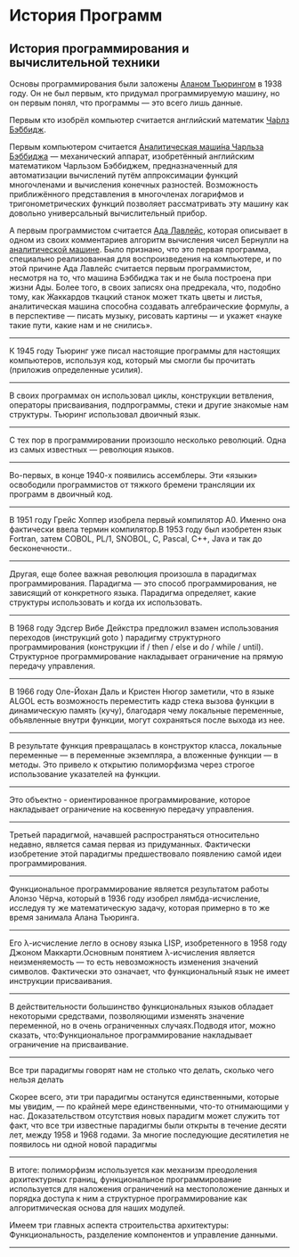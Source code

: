 <!--# History Of Programming-->
# История Программ
## История программирования и вычислительной техники

Основы программирования были заложены <a href="https://ru.wikipedia.org/wiki/Тьюринг,_Алан" target="blank">Аланом Тьюрингом</a> в 1938 году.
Он не был первым, кто придумал программируемую машину, но он первым понял, что программы — это всего лишь данные.

Первым кто изобрёл компьютер считается  английский математик 
<a href="https://ru.wikipedia.org/wiki/Бэббидж,_Чарлз">Ча́рлз Бэ́ббидж</a>.

Первым компьютером считается <a href="https://ru.wikipedia.org/wiki/Разностная_машина_Чарльза_Бэббиджа">Аналитическая маши́на Чарльза Бэббиджа</a> — механический аппарат, изобретённый английским математиком Чарльзом Бэббиджем, предназначенный для автоматизации вычислений путём аппроксимации функций многочленами и вычисления конечных разностей. Возможность приближённого представления в многочленах логарифмов и тригонометрических функций позволяет рассматривать эту машину как довольно универсальный вычислительный прибор.

А первым программистом считается <a href="https://ru.wikipedia.org/wiki/Лавлейс,_Ада">Ада Лавлейс</a>, которая описывает в одном из своих комментариев алгоритм вычисления чисел Бернулли на <a href="https://ru.wikipedia.org/wiki/Разностная_машина_Чарльза_Бэббиджа">аналитической машине</a>.
Было признано, что это первая программа, специально реализованная для воспроизведения на компьютере, и по этой причине Ада Лавлейс считается первым программистом, несмотря на то, что машина Бэббиджа так и не была построена при жизни Ады. Более того, в своих записях она предрекала, что, подобно тому, как Жаккардов ткацкий станок может ткать цветы и листья, аналитическая машина способна создавать алгебраические формулы, а в перспективе — писать музыку, рисовать картины — и укажет «науке такие пути, какие нам и не снились». 


-----------------------------------

К 1945 году Тьюринг уже писал настоящие программы для настоящих компьютеров, используя код, который мы смогли бы прочитать (приложив определенные усилия).

-----------------------------------

В своих программах он использовал циклы, конструкции ветвления, операторы присваивания, подпрограммы, стеки и другие знакомые нам структуры. Тьюринг использовал двоичный язык.

-----------------------------------

С тех пор в программировании произошло несколько революций. Одна из самых известных — революция языков.

------------------------------------

Во-первых, в конце 1940-х появились ассемблеры. Эти «языки» освободили программистов от тяжкого бремени трансляции их программ в двоичный код.

------------------------------------

В 1951 году Грейс Хоппер изобрела первый компилятор A0. Именно она фактически ввела термин компилятор.В 1953 году был изобретен язык Fortran, затем COBOL, PL/1, SNOBOL, C, Pascal, C++, Java и так до бесконечности..

------------------------------------

Другая, еще более важная революция произошла в парадигмах программирования. Парадигма — это способ программирования, не зависящий от конкретного языка. Парадигма определяет, какие структуры использовать и когда их использовать.

------------------------------------

В 1968 году Эдсгер Вибе Дейкстра предложил взамен использования переходов (инструкций goto ) парадигму структурного программирования (конструкции if / then / else и do / while / until). Структурное программирование накладывает ограничение на прямую передачу управления.

------------------------------------

В 1966 году Оле-Йохан Даль и Кристен Нюгор заметили, что в языке ALGOL есть возможность переместить кадр стека вызова функции в динамическую память (кучу), благодаря чему локальные переменные, объявленные внутри функции, могут сохраняться после выхода из нее.

------------------------------------

В результате функция превращалась в конструктор
класса, локальные переменные — в переменные экземпляра, а вложенные функции — в методы. Это привело к открытию полиморфизма через строгое использование указателей на функции.

------------------------------------

Это объектно - ориентированное программирование, которое накладывает ограничение на косвенную передачу управления.

------------------------------------

Третьей парадигмой, начавшей распространяться относительно недавно, является самая первая из придуманных. Фактически изобретение этой парадигмы предшествовало появлению самой идеи программирования.

-----------------------------------

Функциональное программирование является результатом работы Алонзо Чёрча, который в 1936 году изобрел лямбда-исчисление, исследуя ту же математическую задачу, которая примерно в то же время занимала Алана Тьюринга.

-----------------------------------

Его λ-исчисление легло в основу языка LISP, изобретенного в 1958 году Джоном Маккарти.Основным понятием λ-исчисления является неизменяемость — то есть невозможность изменения значений символов. Фактически это означает, что функциональный язык не имеет инструкции присваивания.

-----------------------------------

В действительности большинство функциональных языков обладает некоторыми средствами, позволяющими изменять значение переменной, но в очень ограниченных случаях.Подводя итог, можно сказать, что:Функциональное программирование накладывает ограничение на присваивание.

-----------------------------------

Все три парадигмы говорят нам не столько что делать, сколько
чего нельзя делать

Скорее всего, эти три парадигмы останутся единственными,
которые мы увидим, — по крайней мере единственными, что-то отнимающими у нас.
 Доказательством отсутствия новых парадигм может служить
тот факт, что все три известные парадигмы были открыты в течение десяти
лет, между 1958 и 1968 годами.
 За многие последующие десятилетия не появилось ни одной новой парадигмы

-----------------------------------

В итоге: полиморфизм используется как механизм преодоления архитектурных границ, функциональное программирование используется для наложения ограничений на местоположение данных и порядка доступа к ним а структурное программирование как алгоритмическая основа для наших модулей.

Имеем три главных аспекта строительства архитектуры:
Функциональность, разделение компонентов и управление данными.

----------------------------------


